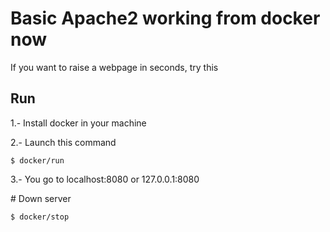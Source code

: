 
# Basic Apache2 working from docker now

If you want to raise a webpage in seconds, try this

## Run

1.- Install docker in your machine

2.- Launch this command

`$ docker/run`

3.- You go to localhost:8080 or 127.0.0.1:8080

# Down server

`$ docker/stop`
